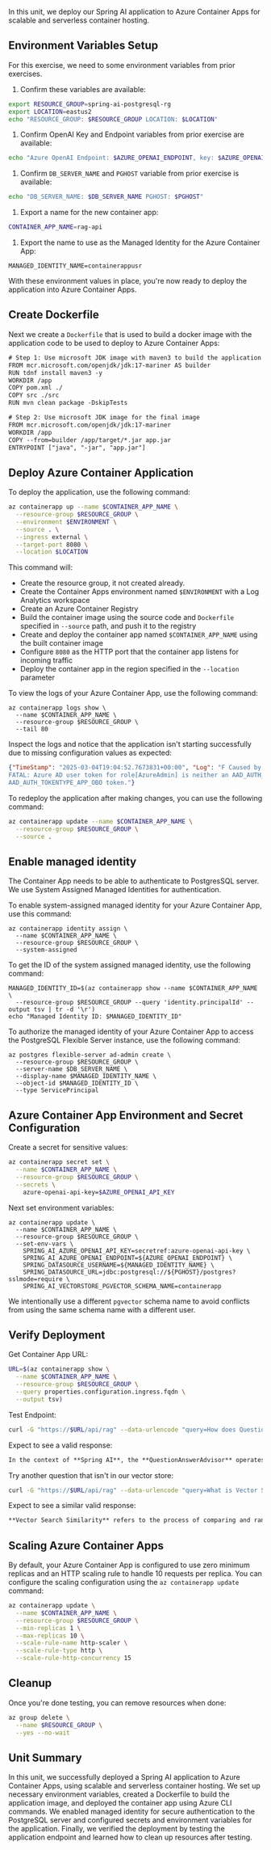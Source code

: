 In this unit, we deploy our Spring AI application to Azure Container Apps for scalable and serverless container hosting.

## Environment Variables Setup

For this exercise, we need to some environment variables from prior exercises.

1. Confirm these variables are available:

  ```bash
  export RESOURCE_GROUP=spring-ai-postgresql-rg
  export LOCATION=eastus2
  echo "RESOURCE_GROUP: $RESOURCE_GROUP LOCATION: $LOCATION"
  ```

1. Confirm OpenAI Key and Endpoint variables from prior exercise are available:

  ```bash
  echo "Azure OpenAI Endpoint: $AZURE_OPENAI_ENDPOINT, key: $AZURE_OPENAI_API_KEY"
  ```

1. Confirm `DB_SERVER_NAME` and `PGHOST` variable from prior exercise is available:

  ```bash
  echo "DB_SERVER_NAME: $DB_SERVER_NAME PGHOST: $PGHOST"
  ```

1. Export a name for the new container app:

  ```bash
  CONTAINER_APP_NAME=rag-api
  ```

1. Export the name to use as the Managed Identity for the Azure Container App:

```azurecli
MANAGED_IDENTITY_NAME=containerappusr
```

With these environment values in place, you're now ready to deploy the application into Azure Container Apps.

## Create Dockerfile

Next we create a `Dockerfile` that is used to build a docker image with the application code to be used to deploy to Azure Container Apps:

```txt
# Step 1: Use microsoft JDK image with maven3 to build the application
FROM mcr.microsoft.com/openjdk/jdk:17-mariner AS builder
RUN tdnf install maven3 -y
WORKDIR /app
COPY pom.xml ./
COPY src ./src
RUN mvn clean package -DskipTests

# Step 2: Use microsoft JDK image for the final image
FROM mcr.microsoft.com/openjdk/jdk:17-mariner
WORKDIR /app
COPY --from=builder /app/target/*.jar app.jar
ENTRYPOINT ["java", "-jar", "app.jar"]
```

## Deploy Azure Container Application

To deploy the application, use the following command:

```bash
az containerapp up --name $CONTAINER_APP_NAME \
  --resource-group $RESOURCE_GROUP \
  --environment $ENVIRONMENT \
  --source . \
  --ingress external \
  --target-port 8080 \
  --location $LOCATION
```

This command will:

* Create the resource group, it not created already.
* Create the Container Apps environment named `$ENVIRONMENT` with a Log Analytics workspace
* Create an Azure Container Registry
* Build the container image using the source code and `Dockerfile` specified in `--source` path, and push it to the registry
* Create and deploy the container app named `$CONTAINER_APP_NAME` using the built container image
* Configure `8080` as the HTTP port that the container app listens for incoming traffic
* Deploy the container app in the region specified in the `--location` parameter

To view the logs of your Azure Container App, use the following command:

```azurecli
az containerapp logs show \
  --name $CONTAINER_APP_NAME \
  --resource-group $RESOURCE_GROUP \
  --tail 80
```

Inspect the logs and notice that the application isn't starting successfully due to missing configuration values as expected:

```json
{"TimeStamp": "2025-03-04T19:04:52.7673831+00:00", "Log": "F Caused by: org.postgresql.util.PSQLException: 
FATAL: Azure AD user token for role[AzureAdmin] is neither an AAD_AUTH_TOKENTYPE_APP_USER or an 
AAD_AUTH_TOKENTYPE_APP_OBO token."}
```

To redeploy the application after making changes, you can use the following command:

```bash
az containerapp update --name $CONTAINER_APP_NAME \
  --resource-group $RESOURCE_GROUP \
  --source .
```

## Enable managed identity

The Container App needs to be able to authenticate to PostgresSQL server. We use System Assigned Managed Identities for authentication.

To enable system-assigned managed identity for your Azure Container App, use this command:

```azurecli
az containerapp identity assign \
  --name $CONTAINER_APP_NAME \
  --resource-group $RESOURCE_GROUP \
  --system-assigned
```

To get the ID of the system assigned managed identity, use the following command:

```azurecli
MANAGED_IDENTITY_ID=$(az containerapp show --name $CONTAINER_APP_NAME \
  --resource-group $RESOURCE_GROUP --query 'identity.principalId' --output tsv | tr -d '\r')
echo "Managed Identity ID: $MANAGED_IDENTITY_ID"
```

To authorize the managed identity of your Azure Container App to access the PostgreSQL Flexible Server instance, use the following command:

```azurecli
az postgres flexible-server ad-admin create \
  --resource-group $RESOURCE_GROUP \
  --server-name $DB_SERVER_NAME \
  --display-name $MANAGED_IDENTITY_NAME \
  --object-id $MANAGED_IDENTITY_ID \
  --type ServicePrincipal
```

## Azure Container App Environment and Secret Configuration

Create a secret for sensitive values:

```bash
az containerapp secret set \
  --name $CONTAINER_APP_NAME \
  --resource-group $RESOURCE_GROUP \
  --secrets \
    azure-openai-api-key=$AZURE_OPENAI_API_KEY
```

Next set environment variables:

```azurecli
az containerapp update \
  --name $CONTAINER_APP_NAME \
  --resource-group $RESOURCE_GROUP \
  --set-env-vars \
    SPRING_AI_AZURE_OPENAI_API_KEY=secretref:azure-openai-api-key \
    SPRING_AI_AZURE_OPENAI_ENDPOINT=${AZURE_OPENAI_ENDPOINT} \
    SPRING_DATASOURCE_USERNAME=${MANAGED_IDENTITY_NAME} \
    SPRING_DATASOURCE_URL=jdbc:postgresql://${PGHOST}/postgres?sslmode=require \
    SPRING_AI_VECTORSTORE_PGVECTOR_SCHEMA_NAME=containerapp
```

We intentionally use a different `pgvector` schema name to avoid conflicts from using the same schema name with a different user.

## Verify Deployment

Get Container App URL:

```bash
URL=$(az containerapp show \
  --name $CONTAINER_APP_NAME \
  --resource-group $RESOURCE_GROUP \
  --query properties.configuration.ingress.fqdn \
  --output tsv)
```

Test Endpoint:

```bash
curl -G "https://$URL/api/rag" --data-urlencode "query=How does QuestionAnswerAdvisor work in Spring AI?"
```

Expect to see a valid response:

```markdown
In the context of **Spring AI**, the **QuestionAnswerAdvisor** operates as a key component for enabling **Retrieval Augmented Generation (RAG)**, which combines user queries with external contextual data to produce accurate and relevant AI responses.
```

Try another question that isn't in our vector store:

```bash
curl -G "https://$URL/api/rag" --data-urlencode "query=What is Vector Search Similarity?"
```

Expect to see a similar valid response:

```markdown
**Vector Search Similarity** refers to the process of comparing and ranking data points (represented as vectors) based on their similarity in a multi-dimensional space. This method is commonly used in applications like information retrieval, recommendation systems, natural language processing, and computer vision.
```

## Scaling Azure Container Apps

By default, your Azure Container App is configured to use zero minimum replicas and an HTTP scaling rule to handle 10 requests per replica. You can configure the scaling configuration using the `az containerapp update` command:

```sh
az containerapp update \
  --name $CONTAINER_APP_NAME \
  --resource-group $RESOURCE_GROUP \
  --min-replicas 1 \
  --max-replicas 10 \
  --scale-rule-name http-scaler \
  --scale-rule-type http \
  --scale-rule-http-concurrency 15
```

## Cleanup

Once you're done testing, you can remove resources when done:

```bash
az group delete \
  --name $RESOURCE_GROUP \
  --yes --no-wait
```

## Unit Summary

In this unit, we successfully deployed a Spring AI application to Azure Container Apps, using scalable and serverless container hosting. We set up necessary environment variables, created a Dockerfile to build the application image, and deployed the container app using Azure CLI commands. We enabled managed identity for secure authentication to the PostgreSQL server and configured secrets and environment variables for the application. Finally, we verified the deployment by testing the application endpoint and learned how to clean up resources after testing.
